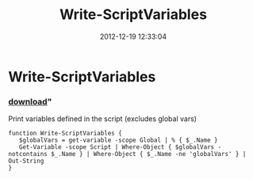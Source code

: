 ﻿---
pid:            3836
parent:         0
children:       
poster:         Ryan Smith
title:          Write-ScriptVariables
date:           2012-12-19 12:33:04
format:         posh
---

# Write-ScriptVariables

### [download](3836.ps1)"

Print variables defined in the script (excludes global vars)

```posh
function Write-ScriptVariables {
   $globalVars = get-variable -scope Global | % { $_.Name }
   Get-Variable -scope Script | Where-Object { $globalVars -notcontains $_.Name } | Where-Object { $_.Name -ne 'globalVars' } | Out-String	
}

```
